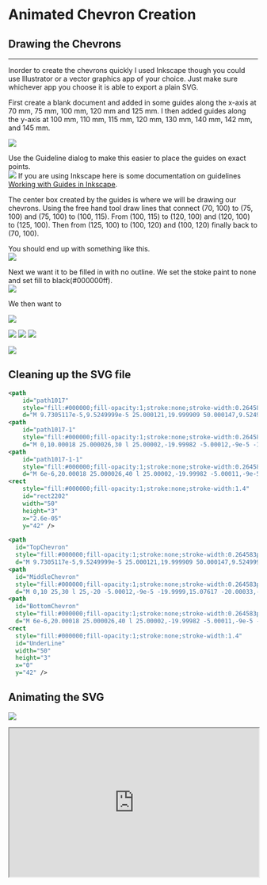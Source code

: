 # Animated Chevron Creation
## Drawing the Chevrons
___
Inorder to create the chevrons quickly I used Inkscape though you could use 
Illustrator or a vector graphics app of your choice. Just make sure whichever app
you choose it is able to export a plain SVG.

First create a blank document and added in some guides along the x-axis at 70 mm, 75 mm,
100 mm, 120 mm and 125 mm. I then added guides along the y-axis at 100 mm, 110 mm, 115 mm,
120 mm, 130 mm, 140 mm, 142 mm, and 145 mm.

![](imgs/guides.png)

Use the Guideline dialog to make this easier to place the guides on exact points.\
![](imgs/GuidesSetting.png)
If you are using Inkscape here is some documentation on guidelines
[Working with Guides in Inkscape](https://inkscapetutorials.wordpress.com/2014/04/25/working-with-guides-in-inkscape/). 

The center box created by the guides is where we will be drawing our chevrons.
Using the free hand tool draw lines that connect (70, 100) to (75, 100) and (75, 100)
to (100, 115). From (100, 115) to (120, 100) and (120, 100) to (125, 100). Then 
from (125, 100) to (100, 120) and (100, 120) finally back to (70, 100). 

You should end up with something like this.\
![](imgs/Draw1.png)

Next we want it to be filled in with no outline. We set the stoke paint to none and 
set fill to black(#000000ff).\
![](imgs/Draw2.png)

We then want to 

![](imgs/DrawComplete.png)

![](imgs/XMLEdit1.png)
![](imgs/XMLEdit2.png)
![](imgs/XMLEditComplete.png)

![](imgs/Save.png)
## Cleaning up the SVG file
```svg
<path
    id="path1017"
    style="fill:#000000;fill-opacity:1;stroke:none;stroke-width:0.264583px;stroke-linecap:butt;stroke-linejoin:miter;stroke-opacity:1"
    d="M 9.7305117e-5,9.5249999e-5 25.000121,19.999909 50.000147,9.5249999e-5 45.000025,0 25.000121,15.076178 4.9997936,9.5249999e-5 Z" />
<path
    id="path1017-1"
    style="fill:#000000;fill-opacity:1;stroke:none;stroke-width:0.264583px;stroke-linecap:butt;stroke-linejoin:miter;stroke-opacity:1"
    d="M 0,10.00018 25.000026,30 l 25.00002,-19.99982 -5.00012,-9e-5 -19.9999,15.07617 -20.00033,-15.07608 z" />
<path
    id="path1017-1-1"
    style="fill:#000000;fill-opacity:1;stroke:none;stroke-width:0.264583px;stroke-linecap:butt;stroke-linejoin:miter;stroke-opacity:1"
    d="M 6e-6,20.00018 25.000026,40 l 25.00002,-19.99982 -5.00011,-9e-5 -19.99991,15.07617 -20.00032,-15.07608 z" />
<rect
    style="fill:#000000;fill-opacity:1;stroke:none;stroke-width:1.4"
    id="rect2202"
    width="50"
    height="3"
    x="2.6e-05"
    y="42" />
```
```svg
<path
  id="TopChevron"
  style="fill:#000000;fill-opacity:1;stroke:none;stroke-width:0.264583px;stroke-linecap:butt;stroke-linejoin:miter;stroke-opacity:1"
  d="M 9.7305117e-5,9.5249999e-5 25.000121,19.999909 50.000147,9.5249999e-5 45.000025,0 25.000121,15.076178 4.9997936,9.5249999e-5 Z" />
<path
  id="MiddleChevron"
  style="fill:#000000;fill-opacity:1;stroke:none;stroke-width:0.264583px;stroke-linecap:butt;stroke-linejoin:miter;stroke-opacity:1"
  d="M 0,10 25,30 l 25,-20 -5.00012,-9e-5 -19.9999,15.07617 -20.00033,-15.07608 z" />
<path
  id="BottomChevron"
  style="fill:#000000;fill-opacity:1;stroke:none;stroke-width:0.264583px;stroke-linecap:butt;stroke-linejoin:miter;stroke-opacity:1"
  d="M 6e-6,20.00018 25.000026,40 l 25.00002,-19.99982 -5.00011,-9e-5 -19.99991,15.07617 -20.00032,-15.07608 z" />
<rect
  style="fill:#000000;fill-opacity:1;stroke:none;stroke-width:1.4"
  id="UnderLine"
  width="50"
  height="3"
  x="0"
  y="42" />
```
## Animating the SVG
![](chervrons.svg)

<iframe
src="https://codepen.io/sean_r/codepen/embed/preview/bGYjzEr"
style="width:100%; height:300px;"></iframe>
